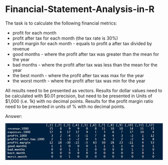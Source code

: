 # Financial-Statement-Analysis-in-R
The task is to calculate the following
financial metrics:
- profit for each month
- profit after tax for each month (the tax rate is 30%)
- profit margin for each month - equals to profit a after tax divided by revenue
- good months - where the profit after tax was greater than the mean for the year
- bad months - where the profit after tax was less than the mean for the year
- the best month - where the profit after tax was max for the year
- the worst month - where the profit after tax was min for the year

All results need to be presented as vectors.
Results for dollar values need to be calculated with $0.01 precision, but need to be presented in Units of $1,000 (i.e. 1k) with no decimal points.
Results for the profit margin ratio need to be presented in units of % with no decimal points.


Answer:

![ED](R.JPG)
